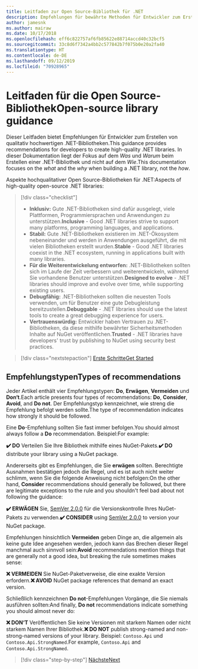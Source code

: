 ```yaml
---
title: Leitfaden zur Open Source-Bibliothek für .NET
description: Empfehlungen für bewährte Methoden für Entwickler zum Erstellen von qualitativ hochwertigen .NET-Bibliotheken
author: jamesnk
ms.author: mairaw
ms.date: 10/17/2018
ms.openlocfilehash: eff6c822757af6fb85622e88714accd40c32bcf5
ms.sourcegitcommit: 33c8d6f7342a4bb2c577842b7f075b0e20a2fa40
ms.translationtype: HT
ms.contentlocale: de-DE
ms.lasthandoff: 09/12/2019
ms.locfileid: "70928965"
---
```

# <a name="open-source-library-guidance"></a><span data-ttu-id="0b859-103">Leitfaden für die Open Source-Bibliothek</span><span class="sxs-lookup"><span data-stu-id="0b859-103">Open-source library guidance</span></span>

<span data-ttu-id="0b859-104">Dieser Leitfaden bietet Empfehlungen für Entwickler zum Erstellen von qualitativ hochwertigen .NET-Bibliotheken.</span><span class="sxs-lookup"><span data-stu-id="0b859-104">This guidance provides recommendations for developers to create high-quality .NET libraries.</span></span> <span data-ttu-id="0b859-105">In dieser Dokumentation liegt der Fokus auf dem *Was* und *Warum* beim Erstellen einer .NET-Bibliothek und nicht auf dem *Wie*.</span><span class="sxs-lookup"><span data-stu-id="0b859-105">This documentation focuses on the *what* and the *why* when building a .NET library, not the *how*.</span></span>

<span data-ttu-id="0b859-106">Aspekte hochqualitativer Open Source-Bibliotheken für .NET:</span><span class="sxs-lookup"><span data-stu-id="0b859-106">Aspects of high-quality open-source .NET libraries:</span></span>

> [!div class="checklist"]
>
> * <span data-ttu-id="0b859-107">**Inklusiv:** Gute .NET-Bibliotheken sind dafür ausgelegt, viele Plattformen, Programmiersprachen und Anwendungen zu unterstützen.</span><span class="sxs-lookup"><span data-stu-id="0b859-107">**Inclusive** - Good .NET libraries strive to support many platforms, programming languages, and applications.</span></span>
> * <span data-ttu-id="0b859-108">**Stabil:** Gute .NET-Bibliotheken existieren im .NET-Ökosystem nebeneinander und werden in Anwendungen ausgeführt, die mit vielen Bibliotheken erstellt wurden.</span><span class="sxs-lookup"><span data-stu-id="0b859-108">**Stable** - Good .NET libraries coexist in the .NET ecosystem, running in applications built with many libraries.</span></span>
> * <span data-ttu-id="0b859-109">**Für die Weiterentwickelung entworfen:** .NET-Bibliotheken sollten sich im Laufe der Zeit verbessern und weiterentwickeln, während Sie vorhandene Benutzer unterstützen.</span><span class="sxs-lookup"><span data-stu-id="0b859-109">**Designed to evolve** - .NET libraries should improve and evolve over time, while supporting existing users.</span></span>
> * <span data-ttu-id="0b859-110">**Debugfähig:** .NET-Bibliotheken sollten die neuesten Tools verwenden, um für Benutzer eine gute Debugleistung bereitzustellen.</span><span class="sxs-lookup"><span data-stu-id="0b859-110">**Debuggable** - .NET libraries should use the latest tools to create a great debugging experience for users.</span></span>
> * <span data-ttu-id="0b859-111">**Vertrauenswürdig:** Entwickler haben Vertrauen zu .NET-Bibliotheken, da diese mithilfe bewährter Sicherheitsmethoden Inhalte auf NuGet veröffentlichen.</span><span class="sxs-lookup"><span data-stu-id="0b859-111">**Trusted** - .NET libraries have developers' trust by publishing to NuGet using security best practices.</span></span>

> [!div class="nextstepaction"]
> [<span data-ttu-id="0b859-112">Erste Schritte</span><span class="sxs-lookup"><span data-stu-id="0b859-112">Get Started</span></span>](./get-started.md)

## <a name="types-of-recommendations"></a><span data-ttu-id="0b859-113">Empfehlungstypen</span><span class="sxs-lookup"><span data-stu-id="0b859-113">Types of recommendations</span></span>

<span data-ttu-id="0b859-114">Jeder Artikel enthält vier Empfehlungstypen: **Do**, **Erwägen**, **Vermeiden** und **Don‘t**.</span><span class="sxs-lookup"><span data-stu-id="0b859-114">Each article presents four types of recommendations: **Do**, **Consider**, **Avoid**, and **Do not**.</span></span> <span data-ttu-id="0b859-115">Der Empfehlungstyp kennzeichnet, wie streng die Empfehlung befolgt werden sollte.</span><span class="sxs-lookup"><span data-stu-id="0b859-115">The type of recommendation indicates how strongly it should be followed.</span></span>

<span data-ttu-id="0b859-116">Eine **Do**-Empfehlung sollten Sie fast immer befolgen.</span><span class="sxs-lookup"><span data-stu-id="0b859-116">You should almost always follow a **Do** recommendation.</span></span> <span data-ttu-id="0b859-117">Beispiel:</span><span class="sxs-lookup"><span data-stu-id="0b859-117">For example:</span></span>

<span data-ttu-id="0b859-118">**✔️ DO** Verteilen Sie Ihre Bibliothek mithilfe eines NuGet-Pakets.</span><span class="sxs-lookup"><span data-stu-id="0b859-118">**✔️ DO** distribute your library using a NuGet package.</span></span>

<span data-ttu-id="0b859-119">Andererseits gibt es Empfehlungen, die Sie **erwägen** sollten. Berechtigte Ausnahmen bestätigen jedoch die Regel, und es ist auch nicht weiter schlimm, wenn Sie die folgende Anweisung nicht befolgen:</span><span class="sxs-lookup"><span data-stu-id="0b859-119">On the other hand, **Consider** recommendations should generally be followed, but there are legitimate exceptions to the rule and you shouldn't feel bad about not following the guidance:</span></span>

<span data-ttu-id="0b859-120">**✔️ ERWÄGEN** Sie, [SemVer 2.0.0](https://semver.org/) für die Versionskontrolle Ihres NuGet-Pakets zu verwenden.</span><span class="sxs-lookup"><span data-stu-id="0b859-120">**✔️ CONSIDER** using [SemVer 2.0.0](https://semver.org/) to version your NuGet package.</span></span>

<span data-ttu-id="0b859-121">Empfehlungen hinsichtlich **Vermeiden** geben Dinge an, die allgemein als keine gute Idee angesehen werden, jedoch kann das Brechen dieser Regel manchmal auch sinnvoll sein:</span><span class="sxs-lookup"><span data-stu-id="0b859-121">**Avoid** recommendations mention things that are generally not a good idea, but breaking the rule sometimes makes sense:</span></span>

<span data-ttu-id="0b859-122">**❌ VERMEIDEN** Sie NuGet-Paketverweise, die eine exakte Version erfordern.</span><span class="sxs-lookup"><span data-stu-id="0b859-122">**❌ AVOID** NuGet package references that demand an exact version.</span></span>

<span data-ttu-id="0b859-123">Schließlich kennzeichnen **Do not**-Empfehlungen Vorgänge, die Sie niemals ausführen sollten:</span><span class="sxs-lookup"><span data-stu-id="0b859-123">And finally, **Do not** recommendations indicate something you should almost never do:</span></span>

<span data-ttu-id="0b859-124">**❌ DON‘T** Veröffentlichen Sie keine Versionen mit starkem Namen oder nicht starkem Namen Ihrer Bibliothek.</span><span class="sxs-lookup"><span data-stu-id="0b859-124">**❌ DO NOT** publish strong-named and non-strong-named versions of your library.</span></span> <span data-ttu-id="0b859-125">Beispiel: `Contoso.Api` und `Contoso.Api.StrongNamed`.</span><span class="sxs-lookup"><span data-stu-id="0b859-125">For example, `Contoso.Api` and `Contoso.Api.StrongNamed`.</span></span>

>[!div class="step-by-step"]
>[<span data-ttu-id="0b859-126">Nächste</span><span class="sxs-lookup"><span data-stu-id="0b859-126">Next</span></span>](get-started.md)
